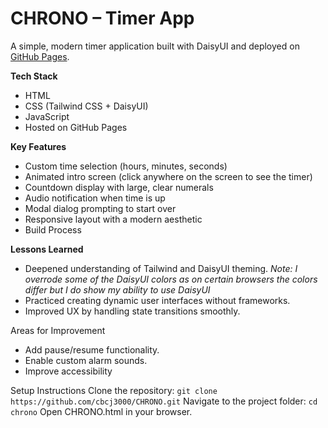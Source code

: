 # CHRONO – Timer App
A simple, modern timer application built with DaisyUI and deployed on [GitHub Pages](https://cbcj3000.github.io/CHRONO/CHRONO.html).

**Tech Stack**
- HTML
- CSS (Tailwind CSS + DaisyUI)
- JavaScript
- Hosted on GitHub Pages

**Key Features**
- Custom time selection (hours, minutes, seconds)
- Animated intro screen (click anywhere on the screen to see the timer)
- Countdown display with large, clear numerals
- Audio notification when time is up
- Modal dialog prompting to start over
- Responsive layout with a modern aesthetic
- Build Process

**Lessons Learned**
- Deepened understanding of Tailwind and DaisyUI theming.
*Note: I overrode some of the DaisyUI colors as on certain browsers the colors differ but I do show my ability to use DaisyUI*
- Practiced creating dynamic user interfaces without frameworks.
- Improved UX by handling state transitions smoothly.

Areas for Improvement
- Add pause/resume functionality.
- Enable custom alarm sounds.
- Improve accessibility

Setup Instructions
Clone the repository:
```git clone https://github.com/cbcj3000/CHRONO.git```
Navigate to the project folder:
```cd chrono```
Open CHRONO.html in your browser.
